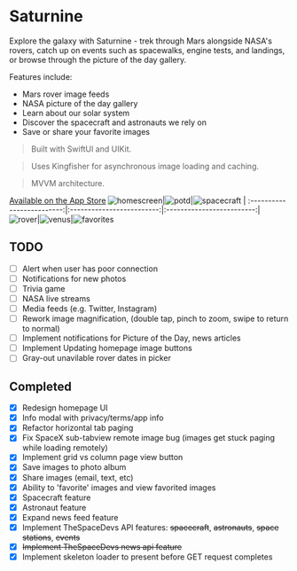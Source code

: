 
# Saturnine
Explore the galaxy with Saturnine - trek through Mars alongside NASA's rovers, catch up on events such as spacewalks, engine tests, and landings, or browse through the picture of the day gallery. 

Features include:
- Mars rover image feeds
- NASA picture of the day gallery
- Learn about our solar system
- Discover the spacecraft and astronauts we rely on
- Save or share your favorite images

> Built with SwiftUI and UIKit.

> Uses Kingfisher for asynchronous image loading and caching.

> MVVM architecture.

[Available on the App Store](https://apps.apple.com/us/app/saturnine/id1594529925)
![homescreen](/screenshots/homescreen.jpg)|![potd](/screenshots/potd.jpg)|![spacecraft](/screenshots/spacecraft.jpg)
| :-------------------------:|:-------------------------:|:-------------------------:|
![rover](/screenshots/rover.jpg)|![venus](/screenshots/venus.jpg)|![favorites](/screenshots/favorites.jpg)

## TODO 
- [ ] Alert when user has poor connection
- [ ] Notifications for new photos
- [ ] Trivia game
- [ ] NASA live streams
- [ ] Media feeds (e.g. Twitter, Instagram)
- [ ] Rework image magnification, (double tap, pinch to zoom, swipe to return to normal)
- [ ] Implement notifications for Picture of the Day, news articles
- [ ] Implement Updating homepage image buttons
- [ ] Gray-out unavilable rover dates in picker

## Completed
- [X] Redesign homepage UI
- [X] Info modal with privacy/terms/app info
- [X] Refactor horizontal tab paging
- [X] Fix SpaceX sub-tabview remote image bug (images get stuck paging while loading remotely)
- [X] Implement grid vs column page view button
- [X] Save images to photo album
- [X] Share images (email, text, etc)
- [X] Ability to 'favorite' images and view favorited images
- [X] Spacecraft feature
- [X] Astronaut feature
- [X] Expand news feed feature
- [X] Implement TheSpaceDevs API features: ~~spacecraft~~, ~~astronauts~~, ~~space stations~~, ~~events~~
- [X] ~~Implement TheSpaceDevs news api feature~~
- [X] Implement skeleton loader to present before GET request completes

